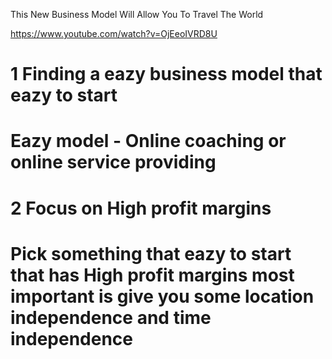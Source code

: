 This New Business Model Will Allow You To Travel The World

https://www.youtube.com/watch?v=OjEeoIVRD8U 


# 1 Finding a eazy business model that eazy to start 
# Eazy model - Online coaching or online service providing 

# 2  Focus on High profit margins


# Pick something that eazy to start that has High profit margins most important is give you some location independence and time independence
